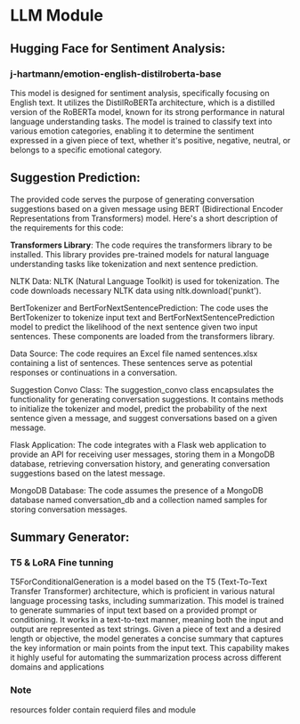 # LLM Module

## Hugging Face for Sentiment Analysis:
### j-hartmann/emotion-english-distilroberta-base
This model is designed for sentiment analysis, specifically focusing on English text. It utilizes the DistilRoBERTa architecture, which is a distilled version of the RoBERTa model, known for its strong performance in natural language understanding tasks. The model is trained to classify text into various emotion categories, enabling it to determine the sentiment expressed in a given piece of text, whether it's positive, negative, neutral, or belongs to a specific emotional category.

## Suggestion Prediction:
The provided code serves the purpose of generating conversation suggestions based on a given message using BERT (Bidirectional Encoder Representations from Transformers) model. Here's a short description of the requirements for this code:

**Transformers Library**: The code requires the transformers library to be installed. This library provides pre-trained models for natural language understanding tasks like tokenization and next sentence prediction.

NLTK Data: NLTK (Natural Language Toolkit) is used for tokenization. The code downloads necessary NLTK data using nltk.download('punkt').

BertTokenizer and BertForNextSentencePrediction: The code uses the BertTokenizer to tokenize input text and BertForNextSentencePrediction model to predict the likelihood of the next sentence given two input sentences. These components are loaded from the transformers library.

Data Source: The code requires an Excel file named sentences.xlsx containing a list of sentences. These sentences serve as potential responses or continuations in a conversation.

Suggestion Convo Class: The suggestion_convo class encapsulates the functionality for generating conversation suggestions. It contains methods to initialize the tokenizer and model, predict the probability of the next sentence given a message, and suggest conversations based on a given message.

Flask Application: The code integrates with a Flask web application to provide an API for receiving user messages, storing them in a MongoDB database, retrieving conversation history, and generating conversation suggestions based on the latest message.

MongoDB Database: The code assumes the presence of a MongoDB database named conversation_db and a collection named samples for storing conversation messages.

## Summary Generator:
### T5 & LoRA Fine tunning
T5ForConditionalGeneration is a model based on the T5 (Text-To-Text Transfer Transformer) architecture, which is proficient in various natural language processing tasks, including summarization. This model is trained to generate summaries of input text based on a provided prompt or conditioning. It works in a text-to-text manner, meaning both the input and output are represented as text strings. Given a piece of text and a desired length or objective, the model generates a concise summary that captures the key information or main points from the input text. This capability makes it highly useful for automating the summarization process across different domains and applications


### Note
resources folder contain requierd files and module
